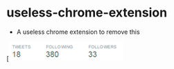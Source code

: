 # useless-chrome-extension

- A useless chrome extension to remove this

[![ss](https://raw.githubusercontent.com/zerdnem/useless-chrome-extension/master/ss.png)
